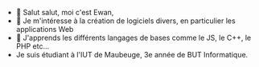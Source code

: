 - 👋 Salut salut, moi c'est Ewan,
- 👀 Je m'intéresse à la création de logiciels divers, en particulier les applications Web
- 🌱 J'apprends les différents langages de bases comme le JS, le C++, le PHP etc...
- Je suis étudiant à l'IUT de Maubeuge, 3e année de BUT Informatique.

